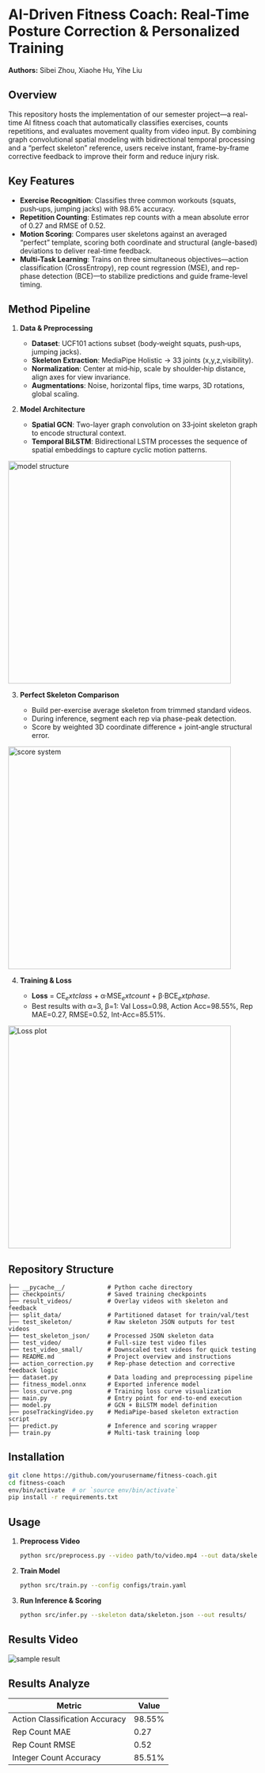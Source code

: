 # AI-Driven Fitness Coach: Real-Time Posture Correction & Personalized Training

**Authors:** Sibei Zhou, Xiaohe Hu, Yihe Liu

## Overview

This repository hosts the implementation of our semester project—a real-time AI fitness coach that automatically classifies exercises, counts repetitions, and evaluates movement quality from video input. By combining graph convolutional spatial modeling with bidirectional temporal processing and a “perfect skeleton” reference, users receive instant, frame-by-frame corrective feedback to improve their form and reduce injury risk.

## Key Features

* **Exercise Recognition**: Classifies three common workouts (squats, push‑ups, jumping jacks) with 98.6% accuracy.
* **Repetition Counting**: Estimates rep counts with a mean absolute error of 0.27 and RMSE of 0.52.
* **Motion Scoring**: Compares user skeletons against an averaged “perfect” template, scoring both coordinate and structural (angle-based) deviations to deliver real-time feedback.
* **Multi-Task Learning**: Trains on three simultaneous objectives—action classification (CrossEntropy), rep count regression (MSE), and rep-phase detection (BCE)—to stabilize predictions and guide frame-level timing.

## Method Pipeline

1. **Data & Preprocessing**

   * **Dataset**: UCF101 actions subset (body‑weight squats, push‑ups, jumping jacks).
   * **Skeleton Extraction**: MediaPipe Holistic → 33 joints (x,y,z,visibility).
   * **Normalization**: Center at mid‑hip, scale by shoulder‑hip distance, align axes for view invariance.
   * **Augmentations**: Noise, horizontal flips, time warps, 3D rotations, global scaling.

2. **Model Architecture**

   * **Spatial GCN**: Two-layer graph convolution on 33‑joint skeleton graph to encode structural context.
   * **Temporal BiLSTM**: Bidirectional LSTM processes the sequence of spatial embeddings to capture cyclic motion patterns.

<img src="images/model_structure.png" alt="model structure" width="450px" />  

3. **Perfect Skeleton Comparison**

   * Build per-exercise average skeleton from trimmed standard videos.
   * During inference, segment each rep via phase-peak detection.
   * Score by weighted 3D coordinate difference + joint‑angle structural error.

<img src="images/score.png" alt="score system" width="450px" />  

4. **Training & Loss**

   * **Loss** = CE$_	ext{class}$ + α·MSE$_	ext{count}$ + β·BCE$_	ext{phase}$.
   * Best results with α=3, β=1: Val Loss=0.98, Action Acc=98.55%, Rep MAE=0.27, RMSE=0.52, Int-Acc=85.51%.

<img src="images/loss.png" alt="Loss plot" width="450px" />  

## Repository Structure

```
├── __pycache__/            # Python cache directory
├── checkpoints/            # Saved training checkpoints
├── result_videos/          # Overlay videos with skeleton and feedback
├── split_data/             # Partitioned dataset for train/val/test
├── test_skeleton/          # Raw skeleton JSON outputs for test videos
├── test_skeleton_json/     # Processed JSON skeleton data
├── test_video/             # Full-size test video files
├── test_video_small/       # Downscaled test videos for quick testing
├── README.md               # Project overview and instructions
├── action_correction.py    # Rep-phase detection and corrective feedback logic
├── dataset.py              # Data loading and preprocessing pipeline
├── fitness_model.onnx      # Exported inference model
├── loss_curve.png          # Training loss curve visualization
├── main.py                 # Entry point for end-to-end execution
├── model.py                # GCN + BiLSTM model definition
├── poseTrackingVideo.py    # MediaPipe-based skeleton extraction script
├── predict.py              # Inference and scoring wrapper
├── train.py                # Multi-task training loop
```

## Installation

```bash
git clone https://github.com/yourusername/fitness-coach.git
cd fitness-coach
env/bin/activate  # or `source env/bin/activate`
pip install -r requirements.txt
```

## Usage

1. **Preprocess Video**

   ```bash
   python src/preprocess.py --video path/to/video.mp4 --out data/skeleton.json
   ```
2. **Train Model**

   ```bash
   python src/train.py --config configs/train.yaml
   ```
3. **Run Inference & Scoring**

   ```bash
   python src/infer.py --skeleton data/skeleton.json --out results/
   ```

## Results Video
<img src="images/PushUps5_result_overlay.gif" alt="sample result" style="max-width: 100%; height: auto;" />

## Results Analyze

| Metric                         | Value  |
| ------------------------------ | ------ |
| Action Classification Accuracy | 98.55% |
| Rep Count MAE                  | 0.27   |
| Rep Count RMSE                 | 0.52   |
| Integer Count Accuracy         | 85.51% |
